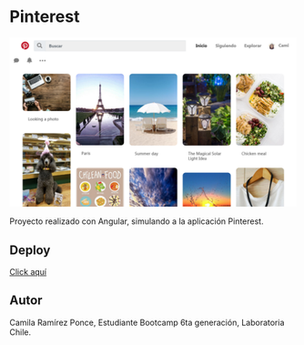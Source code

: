 
# Pinterest

![alt text](https://raw.githubusercontent.com/CamiRamirez/Pinterest-angular/master/src/assets/img/pinterest.png)

Proyecto realizado con Angular, simulando a la aplicación Pinterest.

## Deploy

[Click aquí](https://camiramirez.github.io/Pinterest-angular/)

## Autor

Camila Ramírez Ponce, Estudiante Bootcamp 6ta generación, Laboratoria Chile.
